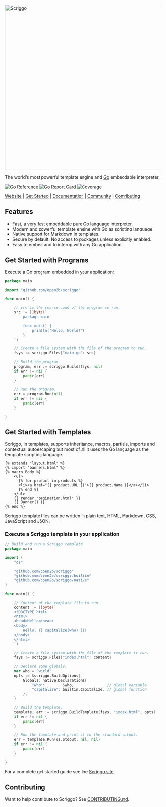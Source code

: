 <img src="https://scriggo-site.pages.dev/images/scriggo-padded.svg" alt="Scriggo" title="Scriggo" width="535px" style="max-width: 100%">




The world’s most powerful template engine and [Go](https://go.dev/) embeddable interpreter.

[![Go Reference](https://pkg.go.dev/badge/github.com/open2b/scriggo/.svg)](https://pkg.go.dev/github.com/open2b/scriggo/)
[![Go Report Card](https://goreportcard.com/badge/github.com/open2b/scriggo)](https://goreportcard.com/report/github.com/open2b/scriggo)
![Coverage](https://img.shields.io/badge/Coverage-52.3%25-yellow)

[Website](https://scriggo.com/) | [Get Started](https://scriggo.com/get-started) | [Documentation](https://scriggo.com/what-is-scriggo) | [Community](https://github.com/open2b/scriggo/discussions) | [Contributing](https://github.com/open2b/scriggo/blob/main/CONTRIBUTING.md)

## Features

* Fast, a very fast embeddable pure Go language interpreter.
* Modern and powerful template engine with Go as scripting language.
* Native support for Markdown in templates.
* Secure by default. No access to packages unless explicitly enabled.
* Easy to embed and to interop with any Go application.

## Get Started with Programs

Execute a Go program embedded in your application:

```go
package main

import "github.com/open2b/scriggo"

func main() {

    // src is the source code of the program to run.
    src := []byte(`
        package main

        func main() {
            println("Hello, World!")
        }
    `)

    // Create a file system with the file of the program to run.
    fsys := scriggo.Files{"main.go": src}

    // Build the program.
    program, err := scriggo.Build(fsys, nil)
    if err != nil {
        panic(err)
    }
 
    // Run the program.
    err = program.Run(nil)
    if err != nil {
        panic(err)
    }

}
```

## Get Started with Templates

Scriggo, in templates, supports inheritance, macros, partials, imports and contextual autoescaping but most of all it
uses the Go language as the template scripting language.

```
{% extends "layout.html" %}
{% import "banners.html" %}
{% macro Body %}
    <ul>
      {% for product in products %}
      <li><a href="{{ product.URL }}">{{ product.Name }}</a></li>
      {% end %}
    </ul>
    {{ render "pagination.html" }}
    {{ Banner() }}
{% end %}
```

Scriggo template files can be written in plain text, HTML, Markdown, CSS, JavaScript and JSON.

### Execute a Scriggo template in your application

```go
// Build and run a Scriggo template.
package main

import (
	"os"

	"github.com/open2b/scriggo"
	"github.com/open2b/scriggo/builtin"
	"github.com/open2b/scriggo/native"
)

func main() {

    // Content of the template file to run.
    content := []byte(`
    <!DOCTYPE html>
    <html>
    <head>Hello</head> 
    <body>
        Hello, {{ capitalize(who) }}!
    </body>
    </html>
    `)

    // Create a file system with the file of the template to run.
    fsys := scriggo.Files{"index.html": content}

    // Declare some globals.
    var who = "world"
    opts := &scriggo.BuildOptions{
        Globals: native.Declarations{
            "who":        &who,               // global variable
            "capitalize": builtin.Capitalize, // global function
        },
    }

    // Build the template.
    template, err := scriggo.BuildTemplate(fsys, "index.html", opts)
    if err != nil {
        panic(err)
    }
 
    // Run the template and print it to the standard output.
    err = template.Run(os.Stdout, nil, nil)
    if err != nil {
        panic(err)
    }

}
```

For a complete get started guide see the [Scriggo site](https://scriggo.com/).

## Contributing

Want to help contribute to Scriggo? See [CONTRIBUTING.md](CONTRIBUTING.md).
